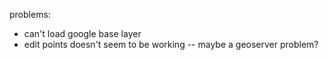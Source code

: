problems:
- can't load google base layer
- edit points doesn't seem to be working -- maybe a geoserver problem?
